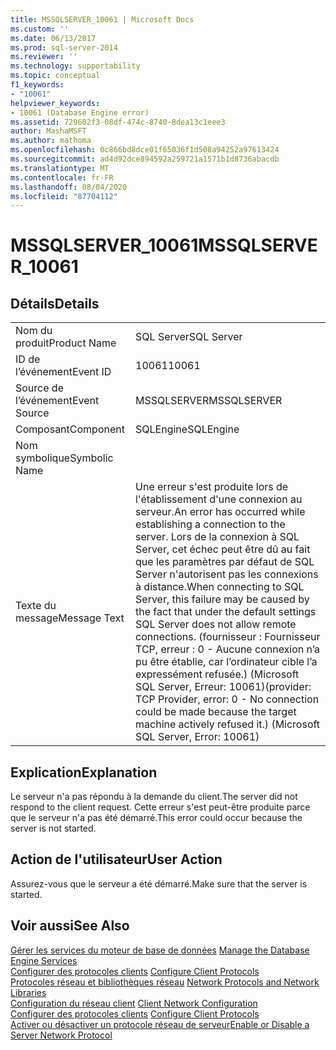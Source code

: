 ```yaml
---
title: MSSQLSERVER_10061 | Microsoft Docs
ms.custom: ''
ms.date: 06/13/2017
ms.prod: sql-server-2014
ms.reviewer: ''
ms.technology: supportability
ms.topic: conceptual
f1_keywords:
- "10061"
helpviewer_keywords:
- 10061 (Database Engine error)
ms.assetid: 729602f3-08df-474c-8740-8dea13c1eee3
author: MashaMSFT
ms.author: mathoma
ms.openlocfilehash: 0c866bd8dce01f65036f1d508a94252a97613424
ms.sourcegitcommit: ad4d92dce894592a259721a1571b1d8736abacdb
ms.translationtype: MT
ms.contentlocale: fr-FR
ms.lasthandoff: 08/04/2020
ms.locfileid: "87704112"
---
```

# <a name="mssqlserver_10061"></a><span data-ttu-id="0ffd9-102">MSSQLSERVER_10061</span><span class="sxs-lookup"><span data-stu-id="0ffd9-102">MSSQLSERVER_10061</span></span>
    
## <a name="details"></a><span data-ttu-id="0ffd9-103">Détails</span><span class="sxs-lookup"><span data-stu-id="0ffd9-103">Details</span></span>  
  
|||  
|-|-|  
|<span data-ttu-id="0ffd9-104">Nom du produit</span><span class="sxs-lookup"><span data-stu-id="0ffd9-104">Product Name</span></span>|<span data-ttu-id="0ffd9-105">SQL Server</span><span class="sxs-lookup"><span data-stu-id="0ffd9-105">SQL Server</span></span>|  
|<span data-ttu-id="0ffd9-106">ID de l’événement</span><span class="sxs-lookup"><span data-stu-id="0ffd9-106">Event ID</span></span>|<span data-ttu-id="0ffd9-107">10061</span><span class="sxs-lookup"><span data-stu-id="0ffd9-107">10061</span></span>|  
|<span data-ttu-id="0ffd9-108">Source de l’événement</span><span class="sxs-lookup"><span data-stu-id="0ffd9-108">Event Source</span></span>|<span data-ttu-id="0ffd9-109">MSSQLSERVER</span><span class="sxs-lookup"><span data-stu-id="0ffd9-109">MSSQLSERVER</span></span>|  
|<span data-ttu-id="0ffd9-110">Composant</span><span class="sxs-lookup"><span data-stu-id="0ffd9-110">Component</span></span>|<span data-ttu-id="0ffd9-111">SQLEngine</span><span class="sxs-lookup"><span data-stu-id="0ffd9-111">SQLEngine</span></span>|  
|<span data-ttu-id="0ffd9-112">Nom symbolique</span><span class="sxs-lookup"><span data-stu-id="0ffd9-112">Symbolic Name</span></span>||  
|<span data-ttu-id="0ffd9-113">Texte du message</span><span class="sxs-lookup"><span data-stu-id="0ffd9-113">Message Text</span></span>|<span data-ttu-id="0ffd9-114">Une erreur s'est produite lors de l'établissement d'une connexion au serveur.</span><span class="sxs-lookup"><span data-stu-id="0ffd9-114">An error has occurred while establishing a connection to the server.</span></span>  <span data-ttu-id="0ffd9-115">Lors de la connexion à SQL Server, cet échec peut être dû au fait que les paramètres par défaut de SQL Server n'autorisent pas les connexions à distance.</span><span class="sxs-lookup"><span data-stu-id="0ffd9-115">When connecting to SQL Server, this failure may be caused by the fact that under the default settings SQL Server does not allow remote connections.</span></span> <span data-ttu-id="0ffd9-116">(fournisseur : Fournisseur TCP, erreur : 0 - Aucune connexion n’a pu être établie, car l’ordinateur cible l’a expressément refusée.) (Microsoft SQL Server, Erreur: 10061)</span><span class="sxs-lookup"><span data-stu-id="0ffd9-116">(provider: TCP Provider, error: 0 - No connection could be made because the target machine actively refused it.) (Microsoft SQL Server, Error: 10061)</span></span>|  
  
## <a name="explanation"></a><span data-ttu-id="0ffd9-117">Explication</span><span class="sxs-lookup"><span data-stu-id="0ffd9-117">Explanation</span></span>  
 <span data-ttu-id="0ffd9-118">Le serveur n'a pas répondu à la demande du client.</span><span class="sxs-lookup"><span data-stu-id="0ffd9-118">The server did not respond to the client request.</span></span> <span data-ttu-id="0ffd9-119">Cette erreur s'est peut-être produite parce que le serveur n'a pas été démarré.</span><span class="sxs-lookup"><span data-stu-id="0ffd9-119">This error could occur because the server is not started.</span></span>  
  
## <a name="user-action"></a><span data-ttu-id="0ffd9-120">Action de l'utilisateur</span><span class="sxs-lookup"><span data-stu-id="0ffd9-120">User Action</span></span>  
 <span data-ttu-id="0ffd9-121">Assurez-vous que le serveur a été démarré.</span><span class="sxs-lookup"><span data-stu-id="0ffd9-121">Make sure that the server is started.</span></span>  
  
## <a name="see-also"></a><span data-ttu-id="0ffd9-122">Voir aussi</span><span class="sxs-lookup"><span data-stu-id="0ffd9-122">See Also</span></span>  
 <span data-ttu-id="0ffd9-123">[Gérer les services du moteur de base de données](../../database-engine/configure-windows/manage-the-database-engine-services.md) </span><span class="sxs-lookup"><span data-stu-id="0ffd9-123">[Manage the Database Engine Services](../../database-engine/configure-windows/manage-the-database-engine-services.md) </span></span>  
 <span data-ttu-id="0ffd9-124">[Configurer des protocoles clients](../../database-engine/configure-windows/configure-client-protocols.md) </span><span class="sxs-lookup"><span data-stu-id="0ffd9-124">[Configure Client Protocols](../../database-engine/configure-windows/configure-client-protocols.md) </span></span>  
 <span data-ttu-id="0ffd9-125">[Protocoles réseau et bibliothèques réseau](../../sql-server/install/network-protocols-and-network-libraries.md) </span><span class="sxs-lookup"><span data-stu-id="0ffd9-125">[Network Protocols and Network Libraries](../../sql-server/install/network-protocols-and-network-libraries.md) </span></span>  
 <span data-ttu-id="0ffd9-126">[Configuration du réseau client](../../database-engine/configure-windows/client-network-configuration.md) </span><span class="sxs-lookup"><span data-stu-id="0ffd9-126">[Client Network Configuration](../../database-engine/configure-windows/client-network-configuration.md) </span></span>  
 <span data-ttu-id="0ffd9-127">[Configurer des protocoles clients](../../database-engine/configure-windows/configure-client-protocols.md) </span><span class="sxs-lookup"><span data-stu-id="0ffd9-127">[Configure Client Protocols](../../database-engine/configure-windows/configure-client-protocols.md) </span></span>  
 [<span data-ttu-id="0ffd9-128">Activer ou désactiver un protocole réseau de serveur</span><span class="sxs-lookup"><span data-stu-id="0ffd9-128">Enable or Disable a Server Network Protocol</span></span>](../../database-engine/configure-windows/enable-or-disable-a-server-network-protocol.md)  
  
  
